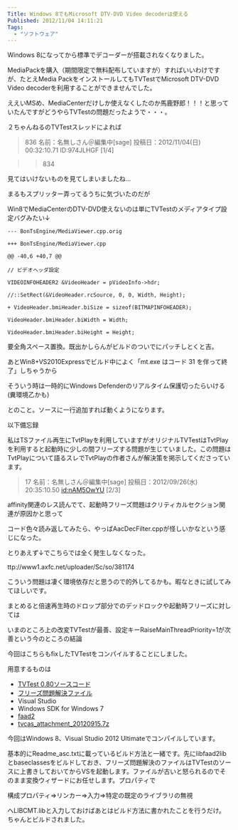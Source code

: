 ```yaml
---
Title: Windows 8でもMicrosoft DTV-DVD Video decoderは使える
Published: 2012/11/04 14:11:21
Tags:
  - "ソフトウェア"
---
```

Windows 8になってから標準でデコーダーが搭載されなくなりました。

MediaPackを購入（期間限定で無料配布していますが）すればいいわけですが、たとえMedia PackをインストールしてもTVTestでMicrosoft DTV-DVD Video decoderを利用することができませんでした。

ええいMSめ、MediaCenterだけしか使えなくしたのか馬鹿野郎！！！と思っていたんですがどうやらTVTestの問題だったようで・・・。

<!-- more -->

２ちゃんねるのTVTestスレッドによれば

> 836 名前：名無しさん＠編集中[sage] 投稿日：2012/11/04(日) 00:32:10.71 ID:974JLHGF [1/4]

>>834

見てはいけないものを見てしまいましたね…

まるもスプリッター弄ってるうちに気づいたのだが

Win8でMediaCenterのDTV-DVD使えないのは単にTVTestのメディアタイプ設定バグみたい↓
```
--- BonTsEngine/MediaViewer.cpp.orig

+++ BonTsEngine/MediaViewer.cpp

@@ -40,6 +40,7 @@

// ビデオヘッダ設定

VIDEOINFOHEADER2 &VideoHeader = pVideoInfo->hdr;

//::SetRect(&VideoHeader.rcSource, 0, 0, Width, Height);

+ VideoHeader.bmiHeader.biSize = sizeof(BITMAPINFOHEADER);

VideoHeader.bmiHeader.biWidth = Width;

VideoHeader.bmiHeader.biHeight = Height;
```
要全角スペース置換。既出かしらんがビルドのついでにパッチしとくと吉。

あとWin8+VS2010Expressでビルド中によく「mt.exe はコード 31 を伴って終了」しちゃうから

そういう時は一時的にWindows Defenderのリアルタイム保護切ったらいける(糞環境乙かも)

とのこと。ソースに一行追加すれば動くようになります。

以下備忘録

私はTSファイル再生にTvtPlayを利用していますがオリジナルTVTestはTvtPlayを利用すると起動時に少しの間フリーズする問題が生じていました。この問題はTvtPlayについて語るスレでTvtPlayの作者さんが解決策を掲示してくださっています。

> 17 名前：名無しさん＠編集中[sage] 投稿日：2012/09/26(水) 20:35:10.50 [id:nAM5OwYU](http://blog.hatena.ne.jp/nAM5OwYU/) [2/3]

affinity関連のレス読んでて、起動時フリーズ問題はクリティカルセクション関連が原因かと思って

コード色々読み返してみたら、やっぱAacDecFilter.cppが怪しいかなという感じになった。

とりあえず↓でこちらでは全く発生しなくなった。

ttp://www1.axfc.net/uploader/Sc/so/381174

こういう問題は凄く環境依存だと思うので的外してるかも。暇なときに試してみてほしいです。

まとめると倍速再生時のドロップ部分でのデッドロックや起動時フリーズに対しては

いまのところ上の改変TVTestが最善、設定キーRaiseMainThreadPriority=1が次善という今のところの結論

今回はこちらもfixしたTVTestをコンパイルすることにしました。

用意するものは

- [TVTest 0.80ソースコード](http://www1.axfc.net/uploader/so/2637448.7z)
- [フリーズ問題解決ファイル](http://www1.axfc.net/uploader/Sc/so/381174)
- Visual Studio
- Windows SDK for Windows 7
- [faad2](http://www.audiocoding.com)
- [tvcas_attachment_20120915.7z](http://www1.axfc.net/uploader/so/2637449)

今回はWindows 8、Visual Studio 2012 Ultimateでコンパイルしています。

基本的にReadme_asc.txtに載っているビルド方法と一緒です。先にlibfaad2libとbaseclassesをビルドしておき、フリーズ問題解決のファイルはTVTestのソースに上書きしておいてからVSを起動します。ファイルが古いと怒られるのでそのまま変換ウィザードにお任せします。プロパティで

構成プロパティ⇒リンカー⇒入力⇒特定の既定のライブラリの無視

へLIBCMT.libと入力しておけばあとはビルド方法に書かれたことを行うだけ。ちゃんとビルドされました。